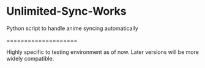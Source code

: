 Unlimited-Sync-Works
====================

Python script to handle anime syncing automatically


====================

Highly specific to testing environment as of now. Later versions will be more widely compatible.
